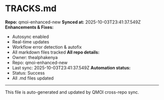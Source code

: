 # TRACKS.md

**Repo:** qmoi-enhanced-new
**Synced at:** 2025-10-03T23:41:37.549Z
**Enhancements & Fixes:**
- Autosync enabled
- Real-time updates
- Workflow error detection & autofix
- All markdown files tracked
**All repo details:**
- Owner: thealphakenya
- Repo: qmoi-enhanced-new
- Last sync: 2025-10-03T23:41:37.549Z
**Automation status:**
- Status: Success
- All .md files updated
---
This file is auto-generated and updated by QMOI cross-repo sync.
